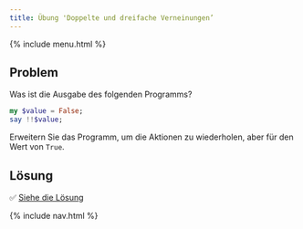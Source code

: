 ```yaml
---
title: Übung 'Doppelte und dreifache Verneinungen’
---
```


{% include menu.html %}

## Problem

Was ist die Ausgabe des folgenden Programms?

```raku
my $value = False;
say !!$value;
```

Erweitern Sie das Programm, um die Aktionen zu wiederholen, aber für den Wert von `True`.

## Lösung

✅ [Siehe die Lösung](solution)

{% include nav.html %}